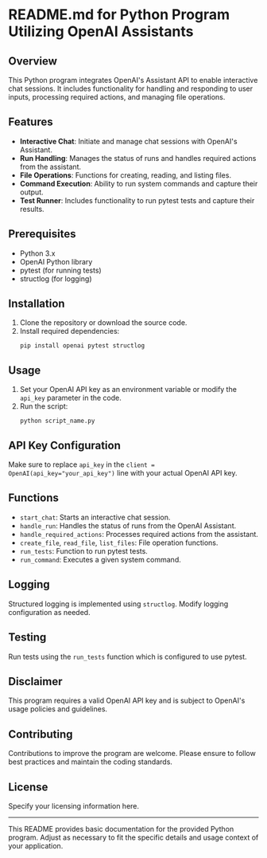 # README.md for Python Program Utilizing OpenAI Assistants

## Overview

This Python program integrates OpenAI's Assistant API to enable interactive chat sessions. It includes functionality for handling and responding to user inputs, processing required actions, and managing file operations.

## Features

- **Interactive Chat**: Initiate and manage chat sessions with OpenAI's Assistant.
- **Run Handling**: Manages the status of runs and handles required actions from the assistant.
- **File Operations**: Functions for creating, reading, and listing files.
- **Command Execution**: Ability to run system commands and capture their output.
- **Test Runner**: Includes functionality to run pytest tests and capture their results.

## Prerequisites

- Python 3.x
- OpenAI Python library
- pytest (for running tests)
- structlog (for logging)

## Installation

1. Clone the repository or download the source code.
2. Install required dependencies:
   ```
   pip install openai pytest structlog
   ```

## Usage

1. Set your OpenAI API key as an environment variable or modify the `api_key` parameter in the code.
2. Run the script:
   ```
   python script_name.py
   ```

## API Key Configuration

Make sure to replace `api_key` in the `client = OpenAI(api_key="your_api_key")` line with your actual OpenAI API key.

## Functions

- `start_chat`: Starts an interactive chat session.
- `handle_run`: Handles the status of runs from the OpenAI Assistant.
- `handle_required_actions`: Processes required actions from the assistant.
- `create_file`, `read_file`, `list_files`: File operation functions.
- `run_tests`: Function to run pytest tests.
- `run_command`: Executes a given system command.

## Logging

Structured logging is implemented using `structlog`. Modify logging configuration as needed.

## Testing

Run tests using the `run_tests` function which is configured to use pytest.

## Disclaimer

This program requires a valid OpenAI API key and is subject to OpenAI's usage policies and guidelines.

## Contributing

Contributions to improve the program are welcome. Please ensure to follow best practices and maintain the coding standards.

## License

Specify your licensing information here.

---

This README provides basic documentation for the provided Python program. Adjust as necessary to fit the specific details and usage context of your application.